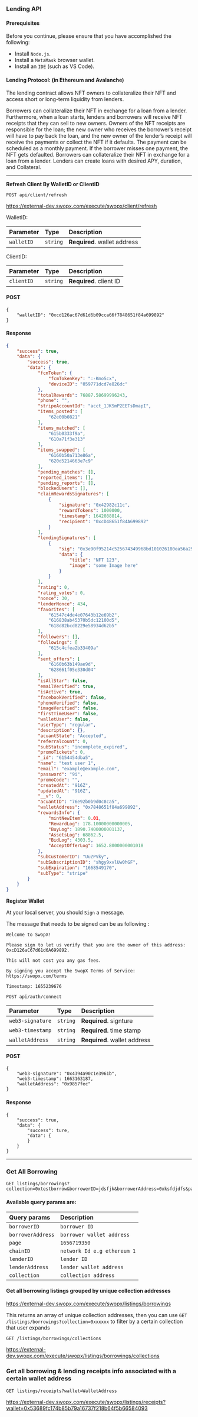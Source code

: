 ### Lending API

#### Prerequisites

Before you continue, please ensure that you have accomplished the following:

- Install ```Node.js```.
- Install a ```MetaMask``` browser wallet.
- Install an ```IDE``` (such as VS Code).


#### Lending Protocol: (in Ethereum and Avalanche)

The lending contract allows NFT owners to collateralize their NFT and access short or long-term liquidity from lenders. 

Borrowers can collateralize their NFT in exchange for a loan from a lender. Furthermore, when a loan starts, lenders and borrowers will receive NFT receipts that they can sell to new owners. Owners of the NFT receipts are responsible for the loan; the new owner who receives the borrower’s receipt will have to pay back the loan, and the new owner of the lender’s receipt will receive the payments or collect the NFT if it defaults. The payment can be scheduled as a monthly payment. If the borrower misses one payment, the NFT gets defaulted. Borrowers can collateralize their NFT in exchange for a loan from a lender. Lenders can create loans with desired APY, duration, and Collateral.

________


__Refresh Client By WalletID or ClientID__ 

```API
POST api/client/refresh
```

https://external-dev.swopx.com/execute/swopx/client/refresh


WalletID: 

| Parameter | Type     | Description                |
| :-------- | :------- | :------------------------- |
| `walletID` | `string` | **Required**. wallet address |


ClientID:

| Parameter | Type     | Description                |
| :-------- | :------- | :------------------------- |
| `clientID` | `string` | **Required**. client ID |

<!-- tabs:start -->

#### **POST**

```
{
    "walletID": "0xcd126ac67d61d6b09cca66f7848651f84a699892"
}
```


#### **Response**
```JSON
{
    "success": true,
    "data": {
        "success": true,
        "data": {
            "fcmToken": {
                "fcmTokenKey": ":-KmoScx",
                "deviceID": "059771dcd7e826dc"
            },
            "totalRewards": 76887.58699996243,
            "phone": "",
            "stripeAccountId": "acct_1JKSmP2EETsDmapI",
            "items_posted": [
                "62e00b0821"
            ],
            "items_matched": [
                "615b0333f9a",
                "610a71f3e313"
            ],
            "items_swapped": [
                "6160b50a713e86a",
                "620d5214663e7c9"
            ],
            "pending_matches": [],
            "reported_items": [],
            "pending_reports": [],
            "blockedUsers": [],
            "claimRewardsSignatures": [
                {
                    "signature": "0x42982c11c",
                    "rewardTokens": 1000000,
                    "timestamp": 1642088814,
                    "recipient": "0xcD48651f84A699892"
                }
            ],
            "lendingSignatures": [
                {
                    "sig": "0x3e90f95214c525674349968bd101026180ea56a29caf2b3acc5b67080e1bbedf5cf0cb61bbcd9ae1c",
                    "data": {
                        "title": "NFT 123",
                        "image": "some Image here"
                    }
                }
            ],
            "rating": 0,
            "rating_votes": 0,
            "nonce": 30,
            "lenderNonce": 434,
            "favorites": [
                "61547c4de4e07643b12e69b2",
                "616838ab45370b5dc12100d5",
                "618d82bcd8229e58934d62b5"
            ],
            "followers": [],
            "followings": [
                "615c4cfea2b33409a"
            ],
            "sent_offers": [
                "6160b63b149ae9d",
                "628661f05e330d04"
            ],
            "isAllStar": false,
            "emailVerified": true,
            "isActive": true,
            "facebookVerified": false,
            "phoneVerified": false,
            "imageVerified": false,
            "firstTimeUser": false,
            "walletUser": false,
            "userType": "regular",
            "description": {},
            "acuantState": "Accepted",
            "referralcount": 0,
            "subStatus": "incomplete_expired",
            "promoTickets": 0,
            "_id": "6154454dba5",
            "name": "test user 1",
            "email": "example@example.com",
            "password": "9i",
            "promoCode": "",
            "createdAt": "916Z",
            "updatedAt": "916Z",
            "__v": 0,
            "acuantID": "76e92b0b9d0c8ca5",
            "walletAddress": "0x7848651f84a699892",
            "rewardsInfo": {
                "mintNewItem": 0.01,
                "RewardLog": 178.10000000000005,
                "BuyLog": 1890.7400000001137,
                "AssetsLog": 68862.5,
                "BidLog": 4303.5,
                "AcceptOfferLog": 1652.8000000001018
            },
            "subCustomerID": "UuZPVky",
            "subSubscriptionID": "shgy9xvlUw0hGF",
            "subExpiration": "1668549170",
            "subType": "stripe"
        }
    }
}

```

<!-- tabs:end -->


__Register Wallet__ 

At your local server, you should ```Sign``` a message.

The message that needs to be signed can be as following :

```message
Welcome to SwopX!

Please sign to let us verify that you are the owner of this address:
0xcD126aC67d61d6A699892.

This will not cost you any gas fees.

By signing you accept the SwopX Terms of Service: https://swopx.com/terms

Timestamp: 1655239676
```


```
POST api/auth/connect
```

| Parameter | Type     | Description                |
| :-------- | :------- | :------------------------- |
| `web3-signature` | `string` | **Required**. signture  |
| `web3-timestamp` | `string` | **Required**. time stamp |
| `walletAddress` | `string` | **Required**. wallet address |


<!-- tabs:start -->

#### **POST**

```
{
    "web3-signature": "0x4394a90c1e3961b",
    "web3-timestamp": 1663163187,
    "walletAddress": "0x9857fec"
}
```


#### **Response**
```
{
    "success": true,
    "data": {
        "success": ture,
        "data": {
        }
    }
}

```

<!-- tabs:end -->



_________



### Get All Borrowing

```API
GET listings/borrowings?collection=0xtestborrow&borrowerID=jdsfjk&borrowerAddress=0xksfdjdfs&page=2
```

#### Available query params are:

| Query params | Description |
| :-------------- | :-------------- | 
| `borrowerID` | `borrower ID` | 
| `borrowerAddress` | `borrower wallet address` | 
| `page` | `1656719350` | 
| `chainID` | `network Id e.g ethereum 1` | 
| `lenderID` | `lender ID` | 
| `lenderAddress` | `lender wallet address ` | 
| `collection` | `collection address` | 


#### Get all borrowing listings grouped by unique collection addresses

https://external-dev.swopx.com/execute/swopx/listings/borrowings


This returns an array of unique collection addresses, then you can use ```GET /listings/borrowings?collection=0xxxxxx``` to filter by a certain collection that user expands


```API
GET /listings/borrowings/collections
```
https://external-dev.swopx.com/execute/swopx/listings/borrowings/collections


### Get all borrowing & lending receipts info associated with a certain wallet address

```API
GET listings/receipts?wallet=WalletAddress
```

https://external-dev.swopx.com/execute/swopx/listings/receipts?wallet=0x53689fc174b85b79a16737f218b64f5b66584093
